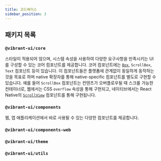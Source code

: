 ```yaml
---
title: 코드베이스
sidebar_position: 3
---
```



<!-- 이 페이지에서는 VDS 의 코드 베이스와 구조, 주요 유틸들의 목적과 처리 방법을 설명하고 있습니다.

[기여하기](./how-to-contribute.md)에 앞서 읽으면 도움이 될 내용들이지만, 필수적인 이해를 요하는 내용들은 아닙니다. -->


## 패키지 목록

###  `@vibrant-ui/core`
스타일이 적용되어 않으며, 시스템 속성을 사용하여 다양한 요구사항을 만족시키는 UI를 구성할 수 있는 코어 컴포넌트를 제공합니다. 코어 컴포넌트에는 [`Box`](/docs/components/vibrant-core/box), `ScrollBox`, `Text` 컴포넌트 등이 있습니다. 이 컴포넌트들은 플랫폼에 관계없이 동일하게 동작하는 것을 목표로 하며 native 확장자를 통해 native-specific 컴포넌트를 별도로 구현할 수 있습니다.
예를 들어 `ScrollBox` 컴포넌트는 컨텐츠가 오버플로우될 때 스크롤 가능한 컨테이너로, 웹에서는 CSS `overflow` 속성을 통해 구현되고, 네이티브에서는 React Native의 [`ScrollView`](https://reactnative.dev/docs/scrollview) 컴포넌트를 통해 구현됩니다.

###  `@vibrant-ui/components`
웹, 앱 애플리케이션에서 바로 사용될 수 있는 다양한 컴포넌트를 제공합니다.

###  `@vibrant-ui/components-web`


###  `@vibrant-ui/theme`


###  `@vibrant-ui/utils`



<!-- 이 장에 추가해야할 내용들
- 각 패키지의 정의 + 패키지가 발생한 맥락 (외계앤의 세미나에서 했던 이야기 위주로)
- VDS core 에 있는 propVariant, creatIntepolation 같은 함수들 설명 -> design-principle 에서 설명하기!
- https://ko.reactjs.org/docs/implementation-notes.html 참고하기! -->